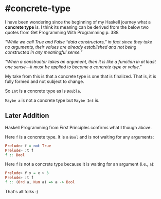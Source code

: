 # #concrete-type
I have been wondering since the beginning of my Haskell journey what a **concrete type** is. I think its meaning can be derived from the below two quotes from Get Programming With Programming p. 388

*"While we call True and False “data constructors,” in fact since they take no arguments, their values are already established and not being constructed in any meaningful sense."*

*"When a constructor takes an argument, then it is like a function in at least one sense—it must be applied to become a concrete type or value."*

My take from this is that a concrete type is one that is finalized. That is, it is fully formed and not subject to change.

So `Int` is a concrete type as is `Double`.

`Maybe a` is not a concrete type but `Maybe Int` is.

## Later Addition

Haskell Programming from First Principles confirms what I though above.

Here `f` is a concrete type. It is a `Bool` and is not waiting for any arguments:
```haskell
Prelude> f = not True
Prelude> :t f
f :: Bool
```

Here `f` is not a concrete type because it is waiting for an argument (i.e., `a`):
```haskell
Prelude> f x = x > 3
Prelude> :t f
f :: (Ord a, Num a) => a -> Bool
```

That's all folks :)